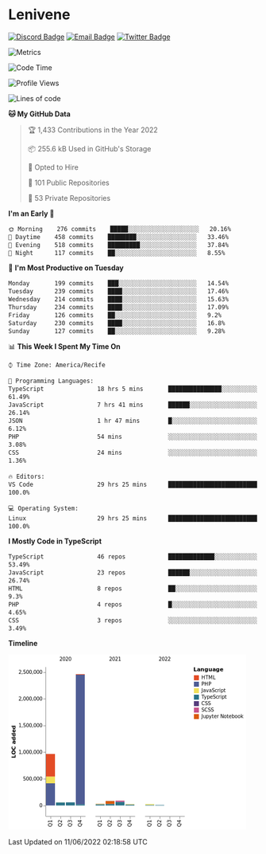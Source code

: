 # Lenivene

[![Discord Badge](https://img.shields.io/badge/-Lenivene%230715-black?style=flat-square&logo=Discord&logoColor=white)](http://discord.com/)
[![Email Badge](https://img.shields.io/badge/-lenivene@msn.com-black?style=flat-square&logo=Gmail&logoColor=white&link=mailto:lenivene@msn.com)](mailto:lenivene@msn.com)
[![Twitter Badge](https://img.shields.io/badge/-@enevinel-black?style=flat-square&logo=twitter&logoColor=white&link=https://twitter.com/enevinel)](https://twitter.com/enevinel)

<!-- https://github-readme-stats.vercel.app/api?username=lenivene&show_icons=true -->

<img src="https://metrics.lecoq.io/lenivene?template=classic&config.timezone=America%2FRecife" alt="Metrics" />

<!--START_SECTION:waka-->
![Code Time](http://img.shields.io/badge/Code%20Time-257%20hrs%2026%20mins-blue)

![Profile Views](http://img.shields.io/badge/Profile%20Views-0-blue)

![Lines of code](https://img.shields.io/badge/From%20Hello%20World%20I%27ve%20Written-4%20Million%20lines%20of%20code-blue)

**🐱 My GitHub Data** 

> 🏆 1,433 Contributions in the Year 2022
 > 
> 📦 255.6 kB Used in GitHub's Storage 
 > 
> 💼 Opted to Hire
 > 
> 📜 101 Public Repositories 
 > 
> 🔑 53 Private Repositories  
 > 
**I'm an Early 🐤** 

```text
🌞 Morning    276 commits    █████░░░░░░░░░░░░░░░░░░░░   20.16% 
🌆 Daytime    458 commits    ████████░░░░░░░░░░░░░░░░░   33.46% 
🌃 Evening    518 commits    █████████░░░░░░░░░░░░░░░░   37.84% 
🌙 Night      117 commits    ██░░░░░░░░░░░░░░░░░░░░░░░   8.55%

```
📅 **I'm Most Productive on Tuesday** 

```text
Monday       199 commits    ███░░░░░░░░░░░░░░░░░░░░░░   14.54% 
Tuesday      239 commits    ████░░░░░░░░░░░░░░░░░░░░░   17.46% 
Wednesday    214 commits    ████░░░░░░░░░░░░░░░░░░░░░   15.63% 
Thursday     234 commits    ████░░░░░░░░░░░░░░░░░░░░░   17.09% 
Friday       126 commits    ██░░░░░░░░░░░░░░░░░░░░░░░   9.2% 
Saturday     230 commits    ████░░░░░░░░░░░░░░░░░░░░░   16.8% 
Sunday       127 commits    ██░░░░░░░░░░░░░░░░░░░░░░░   9.28%

```


📊 **This Week I Spent My Time On** 

```text
⌚︎ Time Zone: America/Recife

💬 Programming Languages: 
TypeScript               18 hrs 5 mins       ███████████████░░░░░░░░░░   61.49% 
JavaScript               7 hrs 41 mins       ██████░░░░░░░░░░░░░░░░░░░   26.14% 
JSON                     1 hr 47 mins        █░░░░░░░░░░░░░░░░░░░░░░░░   6.12% 
PHP                      54 mins             ░░░░░░░░░░░░░░░░░░░░░░░░░   3.08% 
CSS                      24 mins             ░░░░░░░░░░░░░░░░░░░░░░░░░   1.36%

🔥 Editors: 
VS Code                  29 hrs 25 mins      █████████████████████████   100.0%

💻 Operating System: 
Linux                    29 hrs 25 mins      █████████████████████████   100.0%

```

**I Mostly Code in TypeScript** 

```text
TypeScript               46 repos            █████████████░░░░░░░░░░░░   53.49% 
JavaScript               23 repos            ██████░░░░░░░░░░░░░░░░░░░   26.74% 
HTML                     8 repos             ██░░░░░░░░░░░░░░░░░░░░░░░   9.3% 
PHP                      4 repos             █░░░░░░░░░░░░░░░░░░░░░░░░   4.65% 
CSS                      3 repos             ░░░░░░░░░░░░░░░░░░░░░░░░░   3.49%

```


**Timeline**

![Chart not found](https://raw.githubusercontent.com/lenivene/lenivene/master/charts/bar_graph.png) 


 Last Updated on 11/06/2022 02:18:58 UTC
<!--END_SECTION:waka-->